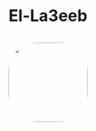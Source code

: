 # <p align="center"> El-La3eeb </p>
<div align="center" style="margin-top:6%;margin-bottom:6%;">
 <img style = "width:140px; height:140px;  border-radius:50px;" src="https://www.flaticon.com/free-animated-icon/ball_6450983?term=football&page=1&position=3&origin=search&related_id=6450983.gif" />
</div>
